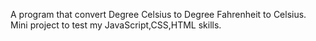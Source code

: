 A program that convert Degree Celsius to Degree Fahrenheit to Celsius.
Mini project to test my JavaScript,CSS,HTML skills.
